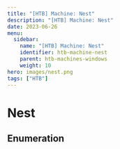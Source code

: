 ```yaml
---
title: "[HTB] Machine: Nest"
description: "[HTB] Machine: Nest"
date: 2023-06-26
menu:
  sidebar:
    name: "[HTB] Machine: Nest"
    identifier: htb-machine-nest
    parent: htb-machines-windows
    weight: 10
hero: images/nest.png
tags: ["HTB"]
---
```


# Nest
## Enumeration
